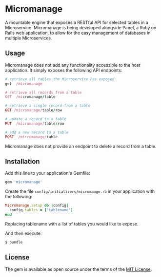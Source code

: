 # Micromanage
A mountable engine that exposes a RESTful API for selected tables in a
Microservice. Micromanage is being developed alongside Panel, a Ruby on Rails
web application, to allow for the easy management of databases in multiple
Microservices.

## Usage
Micromanage does not add any functionality accessible to the host application.
It simply exposes the following API endpoints:

```ruby
# retrieve all tables the Microservice has exposed
get  /micromanage

# retrieve all records from a table
GET  /micromanage/table

# retrieve a single record from a table
GET /micromanage/table/row

# update a record in a table
PUT  /micromanage/table/row

# add a new record to a table
POST  /micromanage/table
```

Micromanage does not provide an endpoint to delete a record from a table.

## Installation
Add this line to your application's Gemfile:

```ruby
gem 'micromanage'
```

Create the file `config/initializers/micromange.rb` in your application with
the following:

```ruby
Micromanage.setup do |config|
  config.tables = ["tablename"]
end
```

Replacing tablename with a list of tables you would like to expose.

And then execute:
```bash
$ bundle
```

## License
The gem is available as open source under the terms of the [MIT License](https://opensource.org/licenses/MIT).
